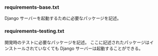 ### requirements-base.txt

Django サーバーを起動するために必要なパッケージを記述。

### requirements-testing.txt

開発時のテストに必要なパッケージを記述。
ここに記述されたパッケージはインストールされていなくても Django サーバーは起動することができる。
